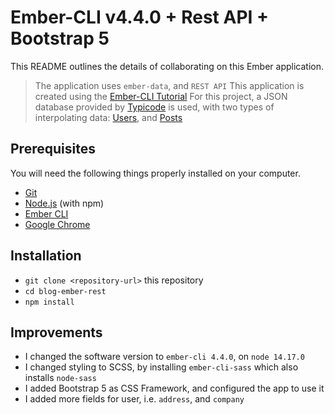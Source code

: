 # Ember-CLI v4.4.0 + Rest API + Bootstrap 5

This README outlines the details of collaborating on this Ember application.

> The application uses `ember-data`, and `REST API`
> This application is created using the [Ember-CLI Tutorial](https://www.youtube.com/watch?v=ljLxZw-XStw)
> For this project, a JSON database provided by [Typicode](https://jsonplaceholder.typicode.com/) is used, with two types of interpolating data: [Users](https://jsonplaceholder.typicode.com/users), and [Posts](https://jsonplaceholder.typicode.com/posts)

## Prerequisites

You will need the following things properly installed on your computer.

* [Git](https://git-scm.com/)
* [Node.js](https://nodejs.org/) (with npm)
* [Ember CLI](https://cli.emberjs.com/release/)
* [Google Chrome](https://google.com/chrome/)

## Installation

* `git clone <repository-url>` this repository
* `cd blog-ember-rest`
* `npm install`

## Improvements

* I changed the software version to `ember-cli 4.4.0`, on `node 14.17.0`
* I changed styling to SCSS, by installing `ember-cli-sass` which also installs `node-sass`
* I added Bootstrap 5 as CSS Framework, and configured the app to use it
* I added more fields for user, i.e. `address`, and `company`
